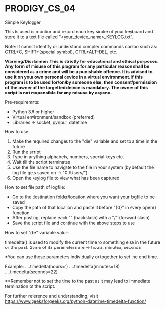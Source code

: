 # PRODIGY_CS_04
Simple Keylogger

This is used to monitor and record each key stroke of your keyboard and store it to a text file called "<your_device_name>_KEYLOG.txt".

Note: It cannot identify or understand complex commands combo such as: CTRL+C, SHIFT+(special symbol), CTRL+ALT+DEL, etc.

**Warning/Disclaimer: This is strictly for educational and ethical purposes. Any form of misuse of this program for any particular reason shall be considered as a crime and will be a punishable offence. It is advised to use it on your own personal device in a virtual environment. If this program is to be used for/on/by someone else, then consent/permission of the owner of the targetted deivce is mandatory. The owner of this script is not responsible for any misuse by anyone.** 

Pre-requiremnts:
- Python 3.9 or higher
- Virtual environment/sandbox (preferred)
- Libraries -> socket, pynput, datetime

How to use:

1) Make the required changes to the "die" variable and set to a time in the future
2) Run the script
3) Type in anything alphabets, numbers, special keys etc.
4) Wait till the script terminates
5) Use the file name to navigate to the file in your system (by default the log file gets saved on -> "C:/Users/<user>")
6) Open the keylog file to view what has been captured

How to set file path of logfile:

- Go to the destination folder/location where you want your logfile to be saved
- Copy the path of that location and paste it before "{0}" in every open() function
- After pasting, replace each "\" (backslash) with a "/" (forward slash)
- Save the script file and continue with the above steps to use

How to set "die" variable value:

timedelta() is used to modify the current time to something else in the future or the past. Some of its parameters are -> hours, minutes, seconds

*You can use these parameters individually or together to set the end time. 

Example: ....timedelta(hours=1)
         ....timedelta(minutes=18)
         ....timedelta(seconds=22)
         
**Remember not to set the time to the past as it may lead to immediate termination of the script.

For further reference and understanding, visit https://www.geeksforgeeks.org/python-datetime-timedelta-function/
